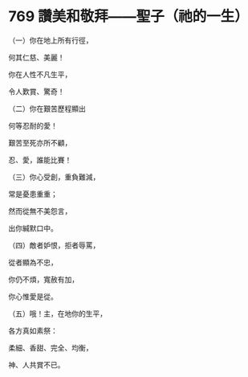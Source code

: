 # 769 讚美和敬拜——聖子（祂的一生）

（一）你在地上所有行徑，

何其仁慈、美麗！

你在人性不凡生平，

令人歎賞、驚奇！

（二）你在艱苦歷程顯出

何等忍耐的愛！

艱苦至死亦所不顧，

忍、愛，誰能比賽！

（三）你心受創，重負難減，

常是憂患重重；

然而從無不美怨言，

出你緘默口中。

（四）敵者妒恨，拒者辱罵，

從者顯為不忠，

你仍不煩，寬赦有加，

你心惟愛是從。

（五）哦！主，在地你的生平，

各方真如素祭：

柔細、香甜、完全、均衡，

神、人共賞不已。

